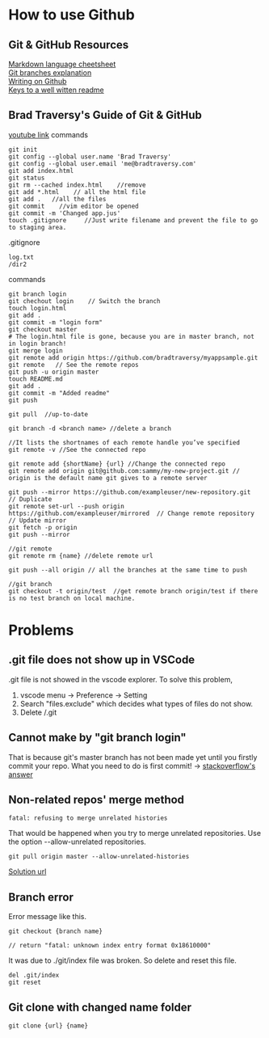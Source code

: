 # How to use Github

## Git & GitHub Resources
[Markdown language cheetsheet](https://guides.github.com/pdfs/markdown-cheatsheet-online.pdf)  
[Git branches explanation](https://git-scm.com/book/en/v2/Git-Branching-Basic-Branching-and-Merging)  
[Writing on Github](https://docs.github.com/en/free-pro-team@latest/github/writing-on-github)  
[Keys to a well witten readme](https://medium.com/chingu/keys-to-a-well-written-readme-55c53d34fe6d)  

## Brad Traversy's Guide of Git & GitHub
[youtube link](https://www.youtube.com/watch?v=SWYqp7iY_Tc)
commands
```
git init
git config --global user.name 'Brad Traversy'
git config --global user.email 'me@bradtraversy.com'
git add index.html
git status
git rm --cached index.html    //remove
git add *.html    // all the html file
git add .   //all the files
git commit    //vim editor be opened 
git commit -m 'Changed app.jus'
touch .gitignore     //Just write filename and prevent the file to go to staging area.
```
.gitignore
```
log.txt
/dir2
```
commands
```
git branch login
git chechout login    // Switch the branch
touch login.html
git add .
git commit -m "login form"
git checkout master
# The login.html file is gone, because you are in master branch, not in login branch!
git merge login
git remote add origin https://github.com/bradtraversy/myappsample.git
git remote   // See the remote repos
git push -u origin master
touch README.md
git add .
git commit -m "Added readme"
git push

git pull  //up-to-date

git branch -d <branch name> //delete a branch

//It lists the shortnames of each remote handle you’ve specified
git remote -v //See the connected repo

git remote add {shortName} {url} //Change the connected repo
git remote add origin git@github.com:sammy/my-new-project.git // origin is the default name git gives to a remote server

git push --mirror https://github.com/exampleuser/new-repository.git  // Duplicate
git remote set-url --push origin https://github.com/exampleuser/mirrored  // Change remote repository
// Update mirror
git fetch -p origin
git push --mirror

//git remote
git remote rm {name} //delete remote url

git push --all origin // all the branches at the same time to push

//git branch
git checkout -t origin/test  //get remote branch origin/test if there is no test branch on local machine.

```






# Problems
## .git file does not show up in VSCode
.git file is not showed in the vscode explorer. To solve this problem,
1. vscode menu -> Preference -> Setting
2. Search "files.exclude" which decides what types of files do not show.
3. Delete /.git

## Cannot make by "git branch login"
That is because git's master branch has not been made yet until you firstly commit your repo.
What you need to do is first commit! -> [stackoverflow's answer](https://stackoverflow.com/questions/9162271/fatal-not-a-valid-object-name-master/9162347)

## Non-related repos' merge method
```
fatal: refusing to merge unrelated histories
```
That would be happened when you try to merge unrelated repositories.
Use the option --allow-unrelated repositories.
```
git pull origin master --allow-unrelated-histories
```

[Solution url](https://www.educative.io/edpresso/the-fatal-refusing-to-merge-unrelated-histories-git-error)

## Branch error
Error message like this.
```
git checkout {branch name}

// return "fatal: unknown index entry format 0x18610000"
```
It was due to ./git/index file was broken. So delete and reset this file.
```
del .git/index
git reset
```

## Git clone with changed name folder
```
git clone {url} {name}
```









